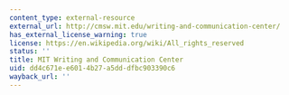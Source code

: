 ```yaml
---
content_type: external-resource
external_url: http://cmsw.mit.edu/writing-and-communication-center/
has_external_license_warning: true
license: https://en.wikipedia.org/wiki/All_rights_reserved
status: ''
title: MIT Writing and Communication Center
uid: dd4c671e-e601-4b27-a5dd-dfbc903390c6
wayback_url: ''
---
```

